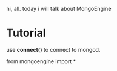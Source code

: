 hi, all. today i will talk about MongoEngine

Tutorial
===========

use **connect()** to connect to mongod.

from mongoengine import *
